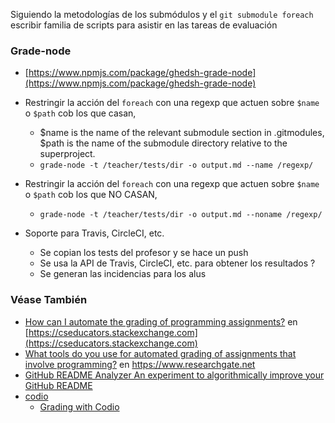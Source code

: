 Siguiendo la metodologías de los submódulos y el `git submodule foreach `
escribir familia de scripts para asistir en las tareas de evaluación

### Grade-node

* [https://www.npmjs.com/package/ghedsh-grade-node](https://www.npmjs.com/package/ghedsh-grade-node)

* Restringir la acción del `foreach` con una regexp que actuen sobre `$name` o `$path` cob  los que casan,
    - $name is the name of the relevant submodule section in .gitmodules, $path is the name of the submodule directory relative to the superproject.
    - `grade-node -t /teacher/tests/dir -o output.md --name /regexp/`
* Restringir la acción del `foreach` con una regexp que actuen sobre `$name` o `$path` cob  los que NO CASAN,
    - `grade-node -t /teacher/tests/dir -o output.md --noname /regexp/`
   
* Soporte para Travis, CircleCI, etc. 
    - Se copian los tests del profesor y se hace un push
    - Se usa la  API de Travis, CircleCI, etc. para obtener los resultados ?
    - Se generan las incidencias para los alus

### Véase También

* [How can I automate the grading of programming assignments?](https://cseducators.stackexchange.com/questions/1205/how-can-i-automate-the-grading-of-programming-assignments) en [https://cseducators.stackexchange.com](https://cseducators.stackexchange.com)
* [What tools do you use for automated grading of assignments that involve programming?](https://www.researchgate.net/post/What_tools_do_you_use_for_automated_grading_of_assignments_that_involve_programming) en https://www.researchgate.net
* [GitHub README Analyzer
An experiment to algorithmically improve your GitHub README](https://demos.algorithmia.com/github-readme-analyzer/)
*  [codio](https://codio.com/features/infrastructure/)
    - [Grading with Codio](https://vimeo.com/214168086)
